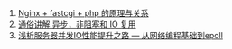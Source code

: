 1. [Nginx + fastcgi + php 的原理与关系](https://github.com/zswordsman/note/blob/master/Nginx/Nginx%20%2B%20fastcgi%20%2B%20php%20%E7%9A%84%E5%8E%9F%E7%90%86%E4%B8%8E%E5%85%B3%E7%B3%BB.md)
2. [通俗讲解 异步，非阻塞和 IO 复用](https://www.zybuluo.com/phper/note/595507)
3. [浅析服务器并发IO性能提升之路 — 从网络编程基础到epoll](https://segmentfault.com/a/1190000020194471)
